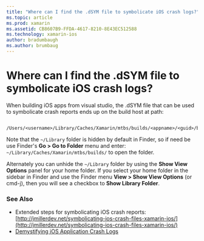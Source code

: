 ```yaml
---
title: "Where can I find the .dSYM file to symbolicate iOS crash logs?"
ms.topic: article
ms.prod: xamarin
ms.assetid: CB8607B9-FFDA-4617-8210-8E43EC512588
ms.technology: xamarin-ios
author: bradumbaugh
ms.author: brumbaug
---
```


# Where can I find the .dSYM file to symbolicate iOS crash logs?

When building iOS apps from visual studio, the .dSYM file that can be used to symbolicate crash reports ends up on the build host at path:
```
    /Users/<username>/Library/Caches/Xamarin/mtbs/builds/<appname>/<guid>/bin/iPhone/<configuration>
```

Note that the `~/Library` folder is hidden by default in Finder, so if need be use Finder's **Go > Go to Folder** menu and enter: `~/Library/Caches/Xamarin/mtbs/builds/` to open the folder.  

Alternately you can unhide the `~/Library` folder by using the **Show View Options** panel for your home folder. If you select your home folder in the sidebar in Finder and use the Finder menu **View > Show View Options** (or cmd-j), then you will see a checkbox to **Show Library Folder**.


### See Also
- Extended steps for symbolicating iOS crash reports: [http://jmillerdev.net/symbolicating-ios-crash-files-xamarin-ios/](http://jmillerdev.net/symbolicating-ios-crash-files-xamarin-ios/)
- [Demystifying iOS Application Crash Logs](https://www.raywenderlich.com/23704/demystifying-ios-application-crash-logs)
